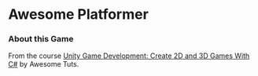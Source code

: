 # Awesome Platformer

### About this Game
From the course [Unity Game Development: Create 2D and 3D Games With C#](https://www.udemy.com/course/unity-game-development-create-2d-and-3d-games-with-c/learn/lecture/15887410#overview) by Awesome Tuts.